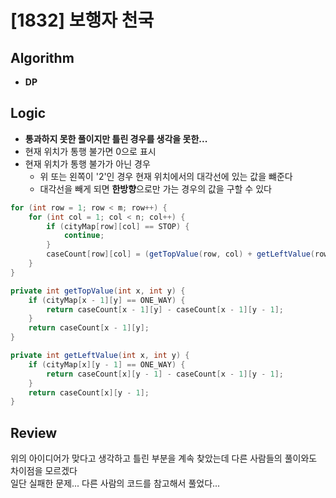 # [1832] 보행자 천국
## Algorithm
- **DP**

## Logic

- **통과하지 못한 풀이지만 틀린 경우를 생각을 못한...**
- 현재 위치가 통행 불가면 0으로 표시
- 현재 위치가 통행 불가가 아닌 경우
  - 위 또는 왼쪽이 '2'인 경우 현재 위치에서의 대각선에 있는 값을 뺴준다
  - 대각선을 빼게 되면 **한방향**으로만 가는 경우의 값을 구할 수 있다

```java
for (int row = 1; row < m; row++) {
    for (int col = 1; col < n; col++) {
        if (cityMap[row][col] == STOP) {
            continue;
        }
        caseCount[row][col] = (getTopValue(row, col) + getLeftValue(row, col)) % MOD;
    }
}
```
```java
private int getTopValue(int x, int y) {
    if (cityMap[x - 1][y] == ONE_WAY) {
        return caseCount[x - 1][y] - caseCount[x - 1][y - 1];
    }
    return caseCount[x - 1][y];
}

private int getLeftValue(int x, int y) {
    if (cityMap[x][y - 1] == ONE_WAY) {
        return caseCount[x][y - 1] - caseCount[x - 1][y - 1];
    }
    return caseCount[x][y - 1];
}
```

## Review
위의 아이디어가 맞다고 생각하고 틀린 부분을 계속 찾았는데 다른 사람들의 풀이와도 차이점을 모르겠다  
일단 실패한 문제... 다른 사람의 코드를 참고해서 풀었다...
